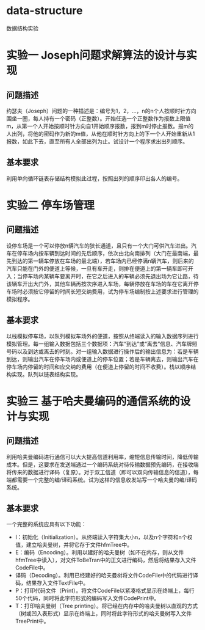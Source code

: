 # data-structure
数据结构实验

# 实验一 Joseph问题求解算法的设计与实现

## 问题描述

约瑟夫（Joseph）问题的一种描述是：编号为1，2，…，n的n个人按顺时针方向围坐一圈，每人持有一个密码（正整数）。开始任选一个正整数作为报数上限值m，从第一个人开始按顺时针方向自1开始顺序报数，报到m时停止报数。报m的人出列，将他的密码作为新的m值，从他在顺时针方向上的下一个人开始重新从1报数，如此下去，直至所有人全部出列为止。试设计一个程序求出出列顺序。

## 基本要求

利用单向循环链表存储结构模拟此过程，按照出列的顺序印出各人的编号。

# 实验二 停车场管理

## 问题描述

设停车场是一个可以停放n辆汽车的狭长通道，且只有一个大门可供汽车进出。汽车在停车场内按车辆到达时间的先后顺序，依次由北向南排列（大门在最南端，最先到达的第一辆车停放在车场的最北端），若车场内已经停满n辆汽车，则后来的汽车只能在门外的便道上等候，一旦有车开走，则排在便道上的第一辆车即可开入；当停车场内某辆车要离开时，在它之后进入的车辆必须先退出场为它让路，待该辆车开出大门外，其他车辆再按次序进入车场，每辆停放在车场的车在它离开停车场时必须按它停留的时间长短交纳费用，试为停车场编制按上述要求进行管理的模拟程序。

## 基本要求

以栈模拟停车场，以队列模拟车场外的便道，按照从终端读入的输入数据序列进行模拟管理。每一组输入数据包括三个数据项：汽车“到达”或“离去”信息、汽车牌照号码以及到达或离去的时刻。对一组输入数据进行操作后的输出信息为：若是车辆到达，则输出汽车在停车场内或便道上的停车位置；若是车辆离去，则输出汽车在停车场内停留的时间和应交纳的费用（在便道上停留的时间不收费）。栈以顺序结构实现。队列以链表结构实现。

# 实验三 基于哈夫曼编码的通信系统的设计与实现

## 问题描述

利用哈夫曼编码进行通信可以大大提高信道利用率，缩短信息传输时间，降低传输成本。但是，这要求在发送端通过一个编码系统对待传输数据预先编码，在接收端将传来的数据进行译码（复原）。对于双工信道（即可以双向传输信息的信道），每端都需要一个完整的编/译码系统。试为这样的信息收发站写一个哈夫曼的编/译码系统。

## 基本要求

一个完整的系统应具有以下功能：

- I：初始化（Initialization）。从终端读入字符集大小n，以及n个字符和n个权值，建立哈夫曼树，并将它存于文件hfmTree中。
- E：编码（Encoding）。利用以建好的哈夫曼树（如不在内存，则从文件hfmTree中读入），对文件ToBeTran中的正文进行编码，然后将结果存入文件CodeFile中。
- 译码（Decoding）。利用已经建好的哈夫曼树将文件CodeFile中的代码进行译码，结果存入文件TextFile中。
- P：打印代码文件（Print）。将文件CodeFile以紧凑格式显示在终端上，每行50个代码，同时将此字符形式的编码写入文件CodePrint中。
- T：打印哈夫曼树（Tree printing）。将已经在内存中的哈夫曼树以直观的方式（树或凹入表形式）显示在终端上，同时将此字符形式的哈夫曼树写入文件TreePrint中。

